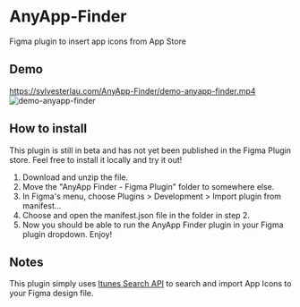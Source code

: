 # AnyApp-Finder
Figma plugin to insert app icons from App Store

## Demo

https://sylvesterlau.com/AnyApp-Finder/demo-anyapp-finder.mp4
![demo-anyapp-finder](https://github.com/sylvesterlau/AnyApp-Finder/assets/12065464/fe081452-63c9-4cde-9571-f5b4ddefdd74)

## How to install
This plugin is still in beta and has not yet been published in the Figma Plugin store. Feel free to install it locally and try it out!

1. Download and unzip the file.
2. Move the "AnyApp Finder - Figma Plugin" folder to somewhere else.
3. In Figma's menu, choose Plugins > Development > Import plugin from manifest...
4. Choose and open the manifest.json file in the folder in step 2.
5. Now you should be able to run the AnyApp Finder plugin in your Figma plugin dropdown. Enjoy!

## Notes
This plugin simply uses [Itunes Search API]([url](https://developer.apple.com/library/archive/documentation/AudioVideo/Conceptual/iTuneSearchAPI/index.html#//apple_ref/doc/uid/TP40017632-CH3-SW1)https://developer.apple.com/library/archive/documentation/AudioVideo/Conceptual/iTuneSearchAPI/index.html#//apple_ref/doc/uid/TP40017632-CH3-SW1) to search and import App Icons to your Figma design file.
